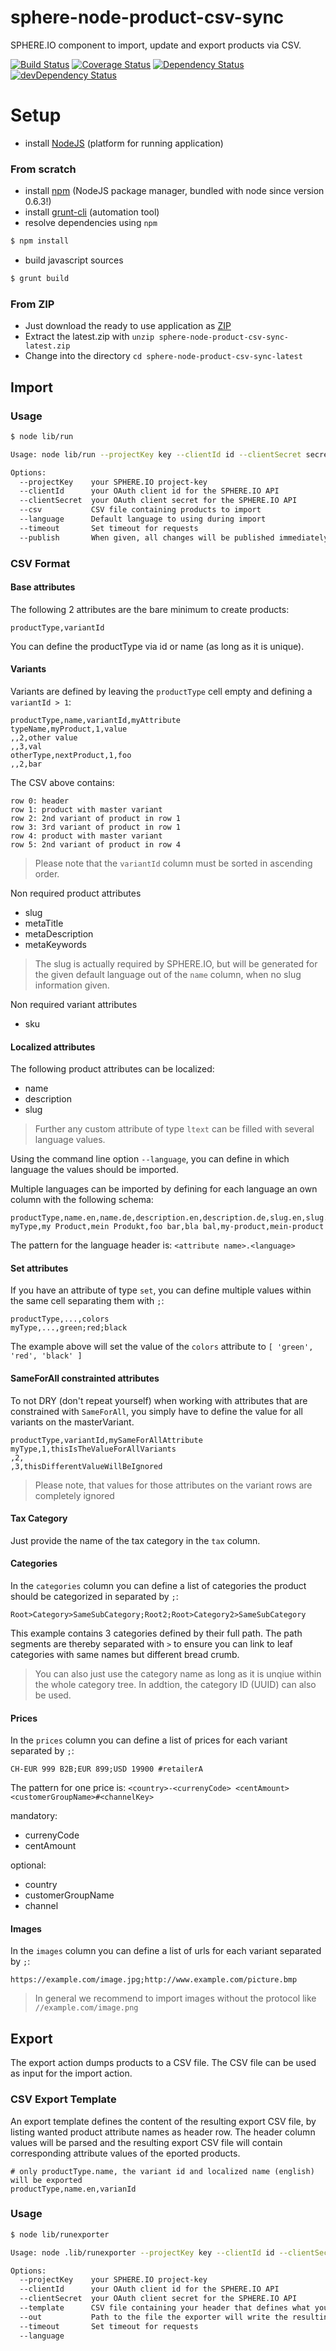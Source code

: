 sphere-node-product-csv-sync
============================

SPHERE.IO component to import, update and export products via CSV.

[![Build Status](https://travis-ci.org/sphereio/sphere-node-product-csv-sync.png?branch=master)](https://travis-ci.org/sphereio/sphere-node-product-csv-sync) [![Coverage Status](https://coveralls.io/repos/sphereio/sphere-node-product-csv-sync/badge.png)](https://coveralls.io/r/sphereio/sphere-node-product-csv-sync) [![Dependency Status](https://david-dm.org/sphereio/sphere-node-product-csv-sync.png?theme=shields.io)](https://david-dm.org/sphereio/sphere-node-product-csv-sync) [![devDependency Status](https://david-dm.org/sphereio/sphere-node-product-csv-sync/dev-status.png?theme=shields.io)](https://david-dm.org/sphereio/sphere-node-product-csv-sync#info=devDependencies)

# Setup

* install [NodeJS](http://support.sphere.io/knowledgebase/articles/307722-install-nodejs-and-get-a-component-running) (platform for running application) 

### From scratch

* install [npm]((http://gruntjs.com/getting-started)) (NodeJS package manager, bundled with node since version 0.6.3!)
* install [grunt-cli](http://gruntjs.com/getting-started) (automation tool)
*  resolve dependencies using `npm`
```bash
$ npm install
```
* build javascript sources
```bash
$ grunt build
```

### From ZIP

* Just download the ready to use application as [ZIP](https://github.com/sphereio/sphere-node-product-csv-sync/archive/latest.zip)
* Extract the latest.zip with `unzip sphere-node-product-csv-sync-latest.zip`
* Change into the directory `cd sphere-node-product-csv-sync-latest`

## Import

### Usage

```bash
$ node lib/run

Usage: node lib/run --projectKey key --clientId id --clientSecret secret --csv file --language lang --publish

Options:
  --projectKey    your SPHERE.IO project-key                             [required]
  --clientId      your OAuth client id for the SPHERE.IO API             [required]
  --clientSecret  your OAuth client secret for the SPHERE.IO API         [required]
  --csv           CSV file containing products to import                 [required]
  --language      Default language to using during import                [default: "en"]
  --timeout       Set timeout for requests                               [default: 300000]
  --publish       When given, all changes will be published immediately
```

### CSV Format

#### Base attributes

The following 2 attributes are the bare minimum to create products:
```
productType,variantId
```

You can define the productType via id or name (as long as it is unique).

#### Variants

Variants are defined by leaving the `productType` cell empty and defining a `variantId > 1`:
```
productType,name,variantId,myAttribute
typeName,myProduct,1,value
,,2,other value
,,3,val
otherType,nextProduct,1,foo
,,2,bar
```
The CSV above contains:
```
row 0: header
row 1: product with master variant
row 2: 2nd variant of product in row 1
row 3: 3rd variant of product in row 1
row 4: product with master variant
row 5: 2nd variant of product in row 4
```

> Please note that the `variantId` column must be sorted in ascending order.

Non required product attributes
- slug
- metaTitle
- metaDescription
- metaKeywords

> The slug is actually required by SPHERE.IO, but will be generated for the given default language out of the `name` column, when no slug information given.

Non required variant attributes
- sku

#### Localized attributes

The following product attributes can be localized:
- name
- description
- slug

> Further any custom attribute of type `ltext` can be filled with several language values.

Using the command line option `--language`, you can define in which language the values should be imported.

Multiple languages can be imported by defining for each language an own column with the following schema:
```
productType,name.en,name.de,description.en,description.de,slug.en,slug.de
myType,my Product,mein Produkt,foo bar,bla bal,my-product,mein-product
```

The pattern for the language header is:
`<attribute name>.<language>`

#### Set attributes

If you have an attribute of type `set`, you can define multiple values within the same cell separating them with `;`:
```
productType,...,colors
myType,...,green;red;black
```
The example above will set the value of the `colors` attribute to `[ 'green', 'red', 'black' ]`

#### SameForAll constrainted attributes

To not DRY (don't repeat yourself) when working with attributes that are constrained with `SameForAll`,
you simply have to define the value for all variants on the masterVariant.
```
productType,variantId,mySameForAllAttribute
myType,1,thisIsTheValueForAllVariants
,2,
,3,thisDifferentValueWillBeIgnored
```

> Please note, that values for those attributes on the variant rows are completely ignored

#### Tax Category

Just provide the name of the tax category in the `tax` column.

#### Categories

In the `categories` column you can define a list of categories the product should be categorized in separated by `;`:
```
Root>Category>SameSubCategory;Root2;Root>Category2>SameSubCategory
```
This example contains 3 categories defined by their full path. The path segments are thereby separated with `>`
to ensure you can link to leaf categories with same names but different bread crumb.

> You can also just use the category name as long as it is unqiue within the whole category tree. In addtion, the category ID (UUID) can also be used.

#### Prices

In the `prices` column you can define a list of prices for each variant separated by `;`:
```
CH-EUR 999 B2B;EUR 899;USD 19900 #retailerA
```
The pattern for one price is:
`<country>-<currenyCode> <centAmount> <customerGroupName>#<channelKey>`

mandatory:
- currenyCode
- centAmount

optional:
- country
- customerGroupName
- channel

#### Images

In the `images` column you can define a list of urls for each variant separated by `;`:
```
https://example.com/image.jpg;http://www.example.com/picture.bmp
```

> In general we recommend to import images without the protocol like `//example.com/image.png`

## Export

The export action dumps products to a CSV file. The CSV file can be used as input for the import action.

### CSV Export Template

An export template defines the content of the resulting export CSV file, by listing wanted product attribute names as header row. The header column values will be parsed and the resulting export CSV file will contain corresponding attribute values of the eported products.

```
# only productType.name, the variant id and localized name (english) will be exported
productType,name.en,varianId
```

### Usage

```bash
$ node lib/runexporter

Usage: node .lib/runexporter --projectKey key --clientId id --clientSecret secret --template file --out file

Options:
  --projectKey    your SPHERE.IO project-key                                            [required]
  --clientId      your OAuth client id for the SPHERE.IO API                            [required]
  --clientSecret  your OAuth client secret for the SPHERE.IO API                        [required]
  --template      CSV file containing your header that defines what you want to export  [required]
  --out           Path to the file the exporter will write the resulting CSV in         [required]
  --timeout       Set timeout for requests                                              [default: 300000]
  --language                                                                            [default: "en"]
```
